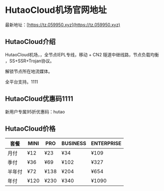 # HutaoCloud机场官网地址

最新地址：[https://tz.059950.xyz](https://tz.059950.xyz)

## HutaoCloud介绍

HutaoCloud机场，，全节点IEPL专线，移动 + CN2 隧道中继线路，节点负载均衡 ，SS+SSR+Trojan协议。

解锁节点所在地流媒体。

全平台支持。1111

## HutaoCloud优惠码1111

新用户专属95折优惠码：hutao

## HutaoCloud价格

|套餐|MINI|PRO|BUSINESS|ENTERPRISE|
|----|----|----|----|----|
|月付|¥12|¥23|¥34|¥109|
|季付|¥36|¥69|¥102|¥327|
|半年付|¥72|¥138|¥204|¥654|
|年付|¥120|¥230|¥340|¥1090|
